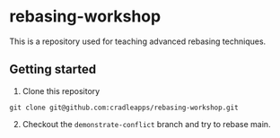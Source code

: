 # rebasing-workshop

This is a repository used for teaching advanced rebasing techniques.

## Getting started

1. Clone this repository

```
git clone git@github.com:cradleapps/rebasing-workshop.git
```

2. Checkout the `demonstrate-conflict` branch and try to rebase main.
